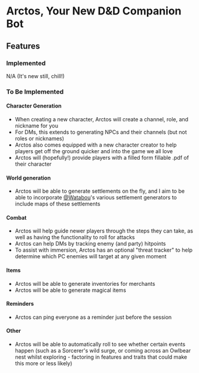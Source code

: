 # Arctos, Your New D&D Companion Bot
## Features
### Implemented
N/A (It's new still, chill!)
### To Be Implemented
#### Character Generation
- When creating a new character, Arctos will create a channel, role, and nickname for you
- For DMs, this extends to generating NPCs and their channels (but not roles or nicknames)
- Arctos also comes equipped with a new character creator to help players get off the ground quicker and into the game we all love
- Arctos will (hopefully!) provide players with a filled form fillable .pdf of their character
#### World generation
- Arctos will be able to generate settlements on the fly, and I aim to be able to incorporate [@Watabou](https://github.com/watabou/)'s various settlement generators to include maps of these settlements
#### Combat
- Arctos will help guide newer players through the steps they can take, as well as having the functionality to roll for attacks
- Arctos can help DMs by tracking enemy (and party) hitpoints
- To assist with immersion, Arctos has an optional "threat tracker" to help determine which PC enemies will target at any given moment
#### Items
- Arctos will be able to generate inventories for merchants
- Arctos will be able to generate magical items
#### Reminders
- Arctos can ping everyone as a reminder just before the session
#### Other
- Arctos will be able to automatically roll to see whether certain events happen (such as a Sorcerer's wild surge, or coming across an Owlbear nest whilst exploring - factoring in features and traits that could make this more or less likely)
